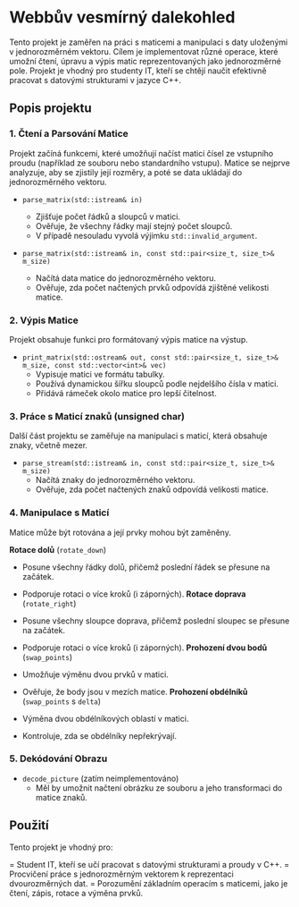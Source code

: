 # Webbův vesmírný dalekohled
Tento projekt je zaměřen na práci s maticemi a manipulaci s daty uloženými v jednorozměrném vektoru. Cílem je implementovat různé operace, které umožní čtení, úpravu a výpis matic reprezentovaných jako jednorozměrné pole. Projekt je vhodný pro studenty IT, kteří se chtějí naučit efektivně pracovat s datovými strukturami v jazyce C++.

## Popis projektu
### 1. Čtení a Parsování Matice
Projekt začíná funkcemi, které umožňují načíst matici čísel ze vstupního proudu (například ze souboru nebo standardního vstupu). Matice se nejprve analyzuje, aby se zjistily její rozměry, a poté se data ukládají do jednorozměrného vektoru.

- `parse_matrix(std::istream& in)`
  - Zjišťuje počet řádků a sloupců v matici.
  - Ověřuje, že všechny řádky mají stejný počet sloupců.
  - V případě nesouladu vyvolá výjimku `std::invalid_argument`.
- `parse_matrix(std::istream& in, const std::pair<size_t, size_t>& m_size)`

  - Načítá data matice do jednorozměrného vektoru.
  - Ověřuje, zda počet načtených prvků odpovídá zjištěné velikosti matice.
### 2. Výpis Matice
Projekt obsahuje funkci pro formátovaný výpis matice na výstup.

- `print_matrix(std::ostream& out, const std::pair<size_t, size_t>& m_size, const std::vector<int>& vec)`
  - Vypisuje matici ve formátu tabulky.
  - Používá dynamickou šířku sloupců podle nejdelšího čísla v matici.
  - Přidává rámeček okolo matice pro lepší čitelnost.
### 3. Práce s Maticí znaků (unsigned char)
Další část projektu se zaměřuje na manipulaci s maticí, která obsahuje znaky, včetně mezer.

- `parse_stream(std::istream& in, const std::pair<size_t, size_t>& m_size)`
  - Načítá znaky do jednorozměrného vektoru.
  - Ověřuje, zda počet načtených znaků odpovídá velikosti matice.
### 4. Manipulace s Maticí
Matice může být rotována a její prvky mohou být zaměněny.

**Rotace dolů** (`rotate_down`)

  - Posune všechny řádky dolů, přičemž poslední řádek se přesune na začátek.
  - Podporuje rotaci o více kroků (i záporných).
**Rotace doprava** (`rotate_right`)

  - Posune všechny sloupce doprava, přičemž poslední sloupec se přesune na začátek.
  - Podporuje rotaci o více kroků (i záporných).
**Prohození dvou bodů** (`swap_points`)

  - Umožňuje výměnu dvou prvků v matici.
  - Ověřuje, že body jsou v mezích matice.
**Prohození obdélníků** (`swap_points` s `delta`)

  - Výměna dvou obdélníkových oblastí v matici.
  - Kontroluje, zda se obdélníky nepřekrývají.
### 5. Dekódování Obrazu
- `decode_picture` (zatím neimplementováno)
  - Měl by umožnit načtení obrázku ze souboru a jeho transformaci do matice znaků.
## Použití
Tento projekt je vhodný pro:

= Student IT, kteří se učí pracovat s datovými strukturami a proudy v C++.
= Procvičení práce s jednorozměrným vektorem k reprezentaci dvourozměrných dat.
= Porozumění základním operacím s maticemi, jako je čtení, zápis, rotace a výměna prvků.
